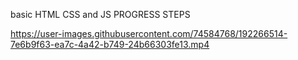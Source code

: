 basic HTML CSS and JS PROGRESS STEPS



https://user-images.githubusercontent.com/74584768/192266514-7e6b9f63-ea7c-4a42-b749-24b66303fe13.mp4


